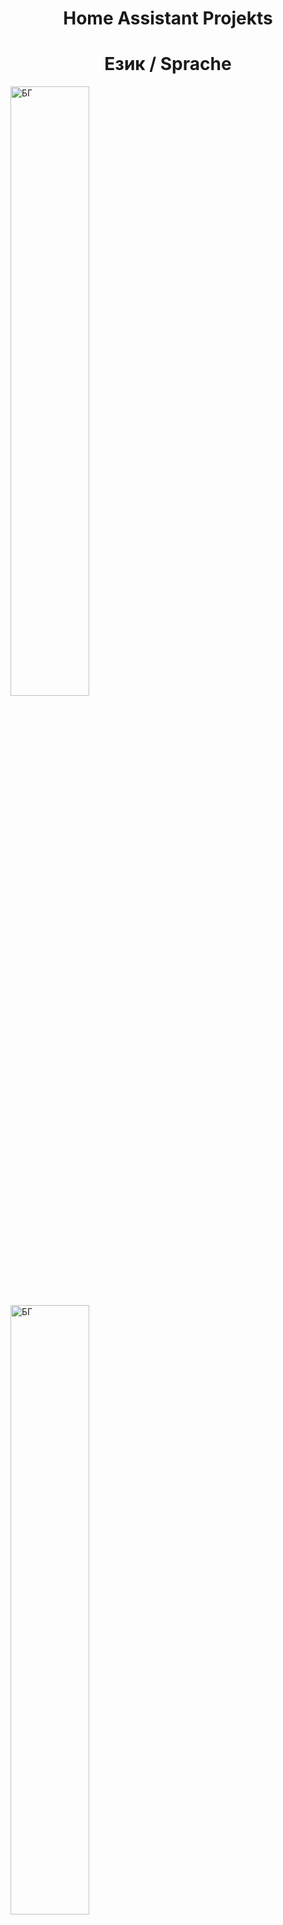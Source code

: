 <h1 align="center">Home Assistant Projekts</h1>
<h1 align="center">Език / Sprache</h1>

<a href="https://github.com/Bacard1/HomeAssistant-Bulgaria">
    <img align="center" src="https://github.com/user-attachments/assets/26621eb9-9565-460b-9856-dff82c4300c1" alt="БГ" width="50%" height="50%">
</a>
<a href="https://github.com/Bacard1/HomeAssistant-Bulgaria">
    <img align="center" src="https://github.com/user-attachments/assets/25a8830f-4676-4c3a-bb71-2ad4a4121649" alt="БГ" width="50%" height="50%">
</a>

![image](https://github.com/user-attachments/assets/26621eb9-9565-460b-9856-dff82c4300c1)
 ![image](https://github.com/user-attachments/assets/25a8830f-4676-4c3a-bb71-2ad4a4121649)


